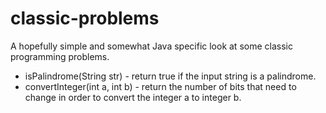 # classic-problems
A hopefully simple and somewhat Java specific look at some classic programming problems.

* isPalindrome(String str) - return true if the input string is a palindrome.
* convertInteger(int a, int b) - return the number of bits that need to change in order to convert the integer a to integer b.
